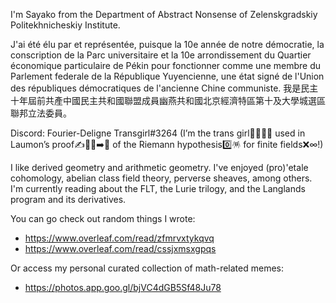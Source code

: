 I'm Sayako from the Department of Abstract Nonsense of Zelenskgradskiy Politekhnicheskiy Institute.

J'ai été élu par et représentée, puisque la 10e année de notre démocratie, la conscription de la Parc universitaire et la 10e arrondissement du Quartier économique particulaire de Pékin pour fonctionner comme une membre du Parlement federale de la République Yuyencienne, une état signé de l'Union des républiques démocratiques de l'ancienne Chine communiste. 我是民主十年屆前共產中國民主共和國聯盟成員幽燕共和國北京經濟特區第十及大學城選區聯邦立法委員。

Discord: Fourier-Deligne Transgirl#3264 (I’m the trans girl🏳️‍⚧️👩‍🏫 used in Laumon’s proof✍️🏋️‍♀️➡️🌾  of the Riemann hypothesis0️⃣🪅 for finite fields❌∞!)

I like derived geometry and arithmetic geometry. I've enjoyed (pro)\'etale cohomology, abelian class field theory, perverse sheaves, among others.
I'm currently reading about the FLT, the Lurie trilogy, and the Langlands program and its derivatives.

You can go check out random things I wrote:
- https://www.overleaf.com/read/zfmrvxtykqvq
- https://www.overleaf.com/read/cssjxmsxgpqs

Or access my personal curated collection of math-related memes:
- https://photos.app.goo.gl/bjVC4dGB5Sf48Ju78

